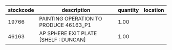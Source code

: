|stockcode|description|quantity|location|
|---------|-----------|--------|--------|
|19766|PAINTING OPERATION TO PRODUCE 46163_P1|1.00||
|46163|AP SPHERE EXIT PLATE [SHELF : DUNCAN]|1.00||
